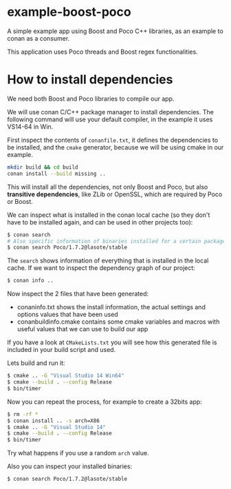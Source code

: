 # example-boost-poco
A simple example app using Boost and Poco C++ libraries, as an example to conan as a consumer.

This application uses Poco threads and Boost regex functionalities.

# How to install dependencies

We need both Boost and Poco libraries to compile our app.

We will use conan C/C++ package manager to install dependencies. The following command will use your default compiler, in the example it uses VS14-64 in Win.

First inspect the contents of ``conanfile.txt``, it defines the dependencies to be installed, and the ``cmake`` generator, because we will be using cmake in our example.

```bash
mkdir build && cd build
conan install --build missing ..
```

This will install all the dependencies, not only Boost and Poco, but also **transitive dependencies**, like ZLib or OpenSSL, which are required by Poco or Boost.

We can inspect what is installed in the conan local cache (so they don't have to be installed again, and can be used in other projects too):

```bash
$ conan search
# Also specific information of binaries installed for a certain package
$ conan search Poco/1.7.2@lasote/stable
```

The ``search`` shows information of everything that is installed in the local cache. If we want to inspect the dependency graph of our project:

```bash
$ conan info ..
```

Now inspect the 2 files that have been generated:

- conaninfo.txt shows the install information, the actual settings and options values that have been used
- conanbuildinfo.cmake contains some cmake variables and macros with useful values that we can use to build our app

If you have a look at ``CMakeLists.txt`` you will see how this generated file is included in your build script and used.

Lets build and run it:

```bash
$ cmake .. -G "Visual Studio 14 Win64"
$ cmake --build . --config Release
$ bin/timer
```

Now you can repeat the process, for example to create a 32bits app:

```bash
$ rm -rf *
$ conan install .. -s arch=X86
$ cmake .. -G "Visual Studio 14"
$ cmake --build . --config Release
$ bin/timer
```

Try what happens if you use a random ``arch`` value.

Also you can inspect your installed binaries:

```bash
$ conan search Poco/1.7.2@lasote/stable
```